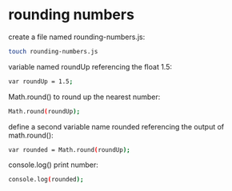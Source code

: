 # rounding numbers

create a file named rounding-numbers.js:

```sh
touch rounding-numbers.js
```

variable named roundUp referencing the float 1.5:
```sh
var roundUp = 1.5;
```

Math.round() to round up the nearest number: 
```sh
Math.round(roundUp);
```

define a second variable name rounded referencing the output of math.round():

```sh
var rounded = Math.round(roundUp); 
```

console.log() print number:

```sh
console.log(rounded);
```
